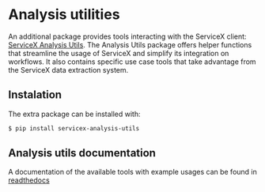# Analysis utilities

An additional package provides tools interacting with the ServiceX client: [ServiceX Analysis Utils](https://github.com/ssl-hep/ServiceX_analysis_utils). The Analysis Utils package offers helper functions that streamline the usage of ServiceX and simplify its integration on workflows. It also contains specific use case tools that take advantage from the ServiceX data extraction system.

## Instalation

The extra package can be installed with:

```bash
$ pip install servicex-analysis-utils
```
## Analysis utils documentation

A documentation of the available tools with example usages can be found in [readthedocs](https://servicex-analysis-utils.readthedocs.io/en/latest/index.html#)
